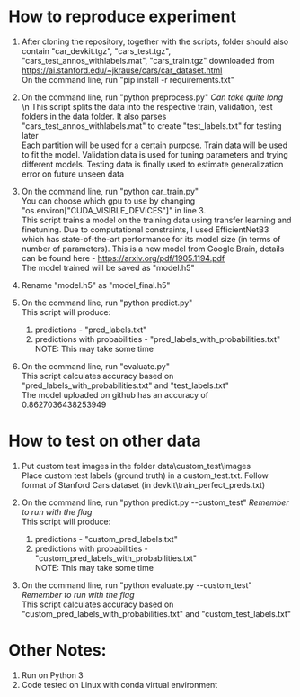 # How to reproduce experiment

1.	After cloning the repository, together with the scripts, folder should also contain "car_devkit.tgz", "cars_test.tgz", "cars_test_annos_withlabels.mat", "cars_train.tgz" downloaded from https://ai.stanford.edu/~jkrause/cars/car_dataset.html \
	On the command line, run "pip install -r requirements.txt"

2.	On the command line, run "python preprocess.py" *Can take quite long* \n
	This script splits the data into the respective train, validation, test folders in the data folder. It also parses "cars_test_annos_withlabels.mat" to create "test_labels.txt" for testing later \
	Each partition will be used for a certain purpose. Train data will be used to fit the model. Validation data is used for tuning parameters and trying different models. Testing data is finally used to estimate generalization error on future unseen data
	
3.	On the command line, run "python car_train.py" \
	You can choose which gpu to use by changing "os.environ["CUDA_VISIBLE_DEVICES"]" in line 3. \
	This script trains a model on the training data using transfer learning and finetuning. Due to computational constraints, I used EfficientNetB3 which has state-of-the-art performance for its model size (in terms of number of parameters). This is a new model from Google Brain, details can be found here - https://arxiv.org/pdf/1905.1194.pdf \
	The model trained will be saved as "model.h5"

4.	Rename "model.h5" as "model_final.h5"

5.	On the command line, run "python predict.py" \
	This script will produce:
	1.	predictions - "pred_labels.txt"
	2.	predictions with probabilities - "pred_labels_with_probabilities.txt" \
	NOTE: This may take some time

6.	On the command line, run "evaluate.py" \
	This script calculates accuracy based on "pred_labels_with_probabilities.txt" and "test_labels.txt" \
	The model uploaded on github has an accuracy of 0.8627036438253949
	
# How to test on other data
1.	Put custom test images in the folder data\custom_test\images \
	Place custom test labels (ground truth) in a custom_test.txt. Follow format of Stanford Cars dataset (in devkit\train_perfect_preds.txt)

2.	On the command line, run "python predict.py --custom_test" *Remember to run with the flag* \
	This script will produce:
	1.	predictions - "custom_pred_labels.txt"
	2.	predictions with probabilities - "custom_pred_labels_with_probabilities.txt" \
	NOTE: This may take some time

3.	On the command line, run "python evaluate.py --custom_test" *Remember to run with the flag* \
	This script calculates accuracy based on "custom_pred_labels_with_probabilities.txt" and "custom_test_labels.txt" 

# Other Notes:
1.	Run on Python 3
2.	Code tested on Linux with conda virtual environment
